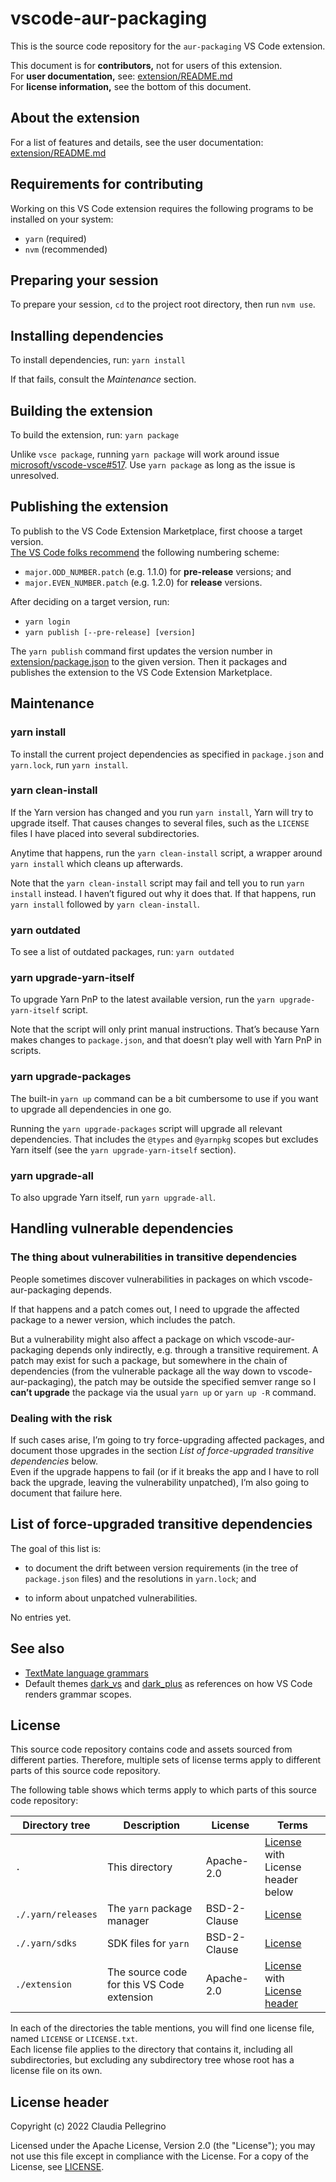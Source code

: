 # vscode-aur-packaging

This is the source code repository for the `aur-packaging` VS Code extension.

This document is for **contributors,** not for users of this extension.  
For **user documentation,** see: [extension/README.md](./extension/README.md)  
For **license information,** see the bottom of this document.

## About the extension

For a list of features and details, see the user documentation: [extension/README.md](./extension/README.md)

## Requirements for contributing

Working on this VS Code extension requires the following programs to be installed on your system:

- `yarn` (required)
- `nvm` (recommended)

## Preparing your session

To prepare your session, `cd` to the project root directory, then run `nvm use`.

## Installing dependencies

To install dependencies, run: `yarn install`

If that fails, consult the _Maintenance_ section.

## Building the extension

To build the extension, run: `yarn package`

Unlike `vsce package`, running `yarn package` will work around issue [microsoft/vscode-vsce#517](https://github.com/microsoft/vscode-vsce/issues/517).
Use `yarn package` as long as the issue is unresolved.

## Publishing the extension
To publish to the VS Code Extension Marketplace, first choose a target version.  
[The VS Code folks recommend](https://code.visualstudio.com/api/working-with-extensions/publishing-extension#prerelease-extensions) the following numbering scheme:

- `major.ODD_NUMBER.patch` (e.g. 1.1.0) for **pre-release** versions; and
- `major.EVEN_NUMBER.patch` (e.g. 1.2.0) for **release** versions.

After deciding on a target version, run:

- `yarn login`
- `yarn publish [--pre-release] [version]`

The `yarn publish` command first updates the version number in [extension/package.json](./extension/package.json) to the given version. Then it packages and publishes the extension to the VS Code Extension Marketplace.

## Maintenance

### yarn install

To install the current project dependencies as specified in `package.json` and `yarn.lock`, run `yarn install`.

### yarn clean-install

If the Yarn version has changed and you run `yarn install`, Yarn will try to upgrade itself. That causes changes to several files, such as the `LICENSE` files I have placed into several subdirectories.

Anytime that happens, run the `yarn clean-install` script, a wrapper around `yarn install` which cleans up afterwards.

Note that the `yarn clean-install` script may fail and tell you to run `yarn install` instead. I haven’t figured out why it does that. If that happens, run `yarn install` followed by `yarn clean-install`.

### yarn outdated

To see a list of outdated packages, run: `yarn outdated`

### yarn upgrade-yarn-itself

To upgrade Yarn PnP to the latest available version, run the `yarn upgrade-yarn-itself` script.

Note that the script will only print manual instructions. That’s because Yarn makes changes to `package.json`, and that doesn’t play well with Yarn PnP in scripts.

### yarn upgrade-packages

The built-in `yarn up` command can be a bit cumbersome to use if you want to upgrade all dependencies in one go.

Running the `yarn upgrade-packages` script will upgrade all relevant dependencies. That includes the `@types` and `@yarnpkg` scopes but excludes Yarn itself (see the `yarn upgrade-yarn-itself` section).

### yarn upgrade-all

To also upgrade Yarn itself, run `yarn upgrade-all`.

## Handling vulnerable dependencies

### The thing about vulnerabilities in transitive dependencies

People sometimes discover vulnerabilities in packages on which
vscode-aur-packaging depends.

If that happens and a patch comes out, I need to upgrade the
affected package to a newer version, which includes the patch.

But a vulnerability might also affect a package on which
vscode-aur-packaging depends only indirectly, e.g. through a
transitive requirement. A patch may exist for such a package, but
somewhere in the chain of dependencies (from the vulnerable package
all the way down to vscode-aur-packaging), the patch may be
outside the specified semver range so I **can’t upgrade** the
package via the usual `yarn up` or `yarn up -R` command.

### Dealing with the risk

If such cases arise, I’m going to try force-upgrading affected
packages, and document those upgrades in the section
_List of force-upgraded transitive dependencies_ below.  
Even if the upgrade happens to fail (or if it breaks the app and I
have to roll back the upgrade, leaving the vulnerability unpatched),
I’m also going to document that failure here.

## List of force-upgraded transitive dependencies

The goal of this list is:

- to document the drift between version requirements (in the tree
  of `package.json` files) and the resolutions in `yarn.lock`; and

- to inform about unpatched vulnerabilities.

<!-- Remove this line when adding the first entry: -->No entries yet.

<!--
I have preserved the order in which I have applied the upgrades.
The list starts with the first upgrade and ends with the latest one.
-->

<!--
### Vulnerability in …………, dependency of ………… v…………

I have manually bumped `…………`’s dependency `…………` to
v………… in order to bump the transitive dependency `…………` to v…………:

```shell
yarn set resolution --save …………@npm:………… …………
```

(Remove this section once an upgrade to `…………` is available
that depends on ………… v………… or higher.)
-->

## See also

- [TextMate language grammars](https://macromates.com/manual/en/language_grammars)
- Default themes
  [dark_vs](https://github.com/microsoft/vscode/blob/main/extensions/theme-defaults/themes/dark_vs.json)
  and
  [dark_plus](https://github.com/microsoft/vscode/blob/main/extensions/theme-defaults/themes/dark_plus.json)
  as references on how VS Code renders grammar scopes.

## License

This source code repository contains code and assets sourced from different parties. Therefore, multiple sets of license terms apply to different parts of this source code repository.

The following table shows which terms apply to which parts of this source code repository:

| Directory tree | Description | License | Terms |
|---|---|---|---|
| `.` | This directory | Apache-2.0 | [License](./LICENSE)<br>with License header below |
| `./.yarn/releases` | The `yarn` package manager | BSD-2-Clause | [License](./.yarn/releases/LICENSE) |
| `./.yarn/sdks` | SDK files for `yarn` | BSD-2-Clause | [License](./.yarn/sdks/LICENSE) |
| `./extension` | The source code for this VS Code extension | Apache-2.0 | [License](./extension/LICENSE.txt)<br>with [License header](./extension/README.md#license) |

In each of the directories the table mentions, you will find one license file, named `LICENSE` or `LICENSE.txt`.  
Each license file applies to the directory that contains it, including all subdirectories, but excluding any subdirectory tree whose root has a license file on its own.

## License header

Copyright (c) 2022 Claudia Pellegrino

Licensed under the Apache License, Version 2.0 (the "License");
you may not use this file except in compliance with the License.
For a copy of the License, see [LICENSE](LICENSE).
